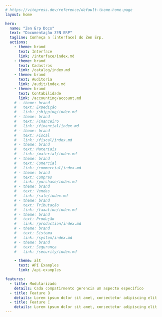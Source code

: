 ```yaml
---
# https://vitepress.dev/reference/default-theme-home-page
layout: home

hero:
  name: "Zen Erp Docs"
  text: "Documentação ZEN ERP"
  tagline: Conheça a [interface] do Zen Erp.
  actions:
    - theme: brand
      text: Interface
      link: /interface/index.md
    - theme: brand
      text: Cadastros
      link: /catalog/index.md
    - theme: brand
      text: Auditoria
      link: /audit/index.md
    - theme: brand
      text: Contabilidade
      link: /accounting/account.md
    # - theme: brand
    #   text: Expedição
    #   link: /shipping/index.md
    # - theme: brand
    #   text: Financeiro
    #   link: /financial/index.md
    # - theme: brand
    #   text: Fiscal
    #   link: /fiscal/index.md
    # - theme: brand
    #   text: Materiais
    #   link: /material/index.md
    # - theme: brand
    #   text: Comercial
    #   link: /commercial/index.md
    # - theme: brand
    #   text: Compras
    #   link: /purchase/index.md
    # - theme: brand
    #   text: Vendas
    #   link: /sale/index.md
    # - theme: brand
    #   text: Tributação
    #   link: /taxation/index.md
    # - theme: brand
    #   text: Produção
    #   link: /production/index.md
    # - theme: brand
    #   text: Sistema
    #   link: /system/index.md
    # - theme: brand
    #   text: Segurança
    #   link: /security/index.md

    - theme: alt
      text: API Examples
      link: /api-examples

features:
  - title: Modularizado
    details: Cada compatirmento gerencia um aspecto específico
  - title: Feature B
    details: Lorem ipsum dolor sit amet, consectetur adipiscing elit
  - title: Feature C
    details: Lorem ipsum dolor sit amet, consectetur adipiscing elit
---
```

